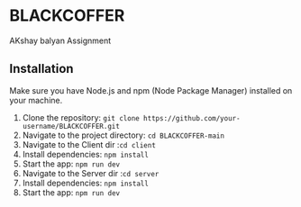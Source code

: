 # BLACKCOFFER
AKshay balyan Assignment


## Installation
Make sure you have Node.js and npm (Node Package Manager) installed on your machine.

1. Clone the repository: `git clone https://github.com/your-username/BLACKCOFFER.git`
2. Navigate to the project directory: `cd BLACKCOFFER-main`
3. Navigate to the Client dir :`cd client`
4. Install dependencies: `npm install`
5. Start the app: `npm run dev`
6. Navigate to the Server dir :`cd server`
7. Install dependencies: `npm install`
8. Start the app: `npm run dev`
